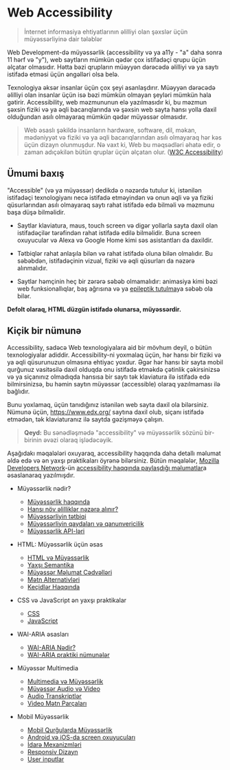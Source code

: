 # Web Accessibility

> İnternet informasiya ehtiyatlarının əlilliyi olan şəxslər
> üçün müyəssərliyinə dair tələblər

Web Development-də müyəssərlik (accessibility və ya a11y - "a" daha sonra 11 hərf və "y"), web saytların mümkün qədər çox istifadəçi qrupu üçün əlçatar olmasıdır. Hətta bəzi qrupların müəyyən dərəcədə əlilliyi və ya saytı istifadə etməsi üçün əngəlləri olsa belə.

Texnologiya əksər insanlar üçün çox şeyi asanlaşdırır. Müəyyən dərəcədə əlilliyi olan insanlar üçün isə bəzi mümkün olmayan şeyləri mümkün hala gətirir. Accessibility, web məzmununun elə yazılmasıdır ki, bu məzmun şəxsin fiziki və ya əqli bacarıqlarında və şəxsin web sayta hansı yolla daxil olduğundan asılı olmayaraq mümkün qədər müyəssər olmasıdır.

> Web əsaslı şəkildə insanların hardware, software, dil, məkan, mədəniyyət və fiziki və ya əqli bacarıqlarından asılı olmayaraq hər kəs üçün dizayn olunmuşdur. Nə vaxt ki, Web bu məqsədləri əhatə edir, o zaman adıçəkilən bütün qruplar üçün əlçatan olur. ([W3C Accessibility](https://www.w3.org/standards/webdesign/accessibility))

## Ümumi baxış

"Accessible" (və ya müyəssər) dedikdə o nəzərdə tutulur ki, istənilən istifadəçi texnologiyanı necə istifadə etməyindən və onun əqli və ya fiziki qüsurlarından asılı olmayaraq saytı rahat istifadə edə bilməli və məzmunu başa düşə bilməlidir.

- Saytlar klaviatura, maus, touch screen və digər yollarla sayta daxil olan istifadəçilər tərəfindən rahat istifadə edilə bilməlidir. Buna screen oxuyucular və Alexa və Google Home kimi səs asistantları da daxildir.

- Tətbiqlər rahat anlaşıla bilən və rahat istifadə oluna bilən olmalıdır. Bu səbəbdən, istifadəçinin vizual, fiziki və əqli qüsurları da nəzərə alınmalıdır.

- Saytlar həmçinin heç bir zərərə səbəb olmamalıdır: animasiya kimi bəzi web funksionallıqlar, baş ağrısına və ya [epileptik tutulma](https://en.wikipedia.org/wiki/Epileptic_seizure)ya səbəb ola bilər.

**Defolt olaraq, HTML düzgün istifadə olunarsa, müyəssərdir.**

## Kiçik bir nümunə

Accessibility, sadəcə Web texnologiyalara aid bir mövhum deyil, o bütün texnologiyalar adiddir. Accessibility-ni yoxmalaq üçün, hər hansı bir fiziki və ya əqli qüsurunuzun olmasına ehtiyac yoxdur. Əgər hər hansı bir sayta mobil qurğunuz vasitəsilə daxil olduqda onu istifadə etməkdə çətinlik çəkirsinizsə və ya siçanınız olmadıqda hansısa bir saytı tək klaviatura ilə istifadə edə bilmirsinizsə, bu həmin saytın müyəssər (accessible) olaraq yazılmaması ilə bağlıdır.

Bunu yoxlamaq, üçün tanıdığınız istənilən web sayta daxil ola bilərsiniz. Nümunə üçün, https://www.edx.org/ saytına daxil olub, siçanı istifadə etmədən, tək klaviaturanız ilə saytda gəzişməyə çalışın.

> **Qeyd:** Bu sənədləşmədə "accessibility" və müyəssərlik sözünü bir-birinin əvəzi olaraq işlədəcəyik.

Aşağıdakı məqalələri oxuyaraq, accessibility haqqında daha detallı məlumat əldə edə və ən yaxşı praktikaları öyrənə bilərsiniz.
Bütün məqalələr, [Mozilla Developers Network](https://developer.mozilla.org/en-US/)-ün [accessibility haqqında paylaşdığı məlumatlar](https://developer.mozilla.org/en-US/docs/Web/Accessibility)a əsaslanaraq yazılmışdır.

- Müyəssərlik nədir?

  - [Müyəssərlik haqqında](muyesserlik-nedir/muyesserlik-haqqinda.md)
  - [Hansı növ əlilliklər nəzərə alınır?](muyesserlik-nedir/elilliyin-novleri.md)
  - [Müyəssərliyin tətbiqi](muyesserlik-nedir/tetbiqi.md)
  - [Müyəssərliyin qaydaları və qanunvericilik](muyesserlik-nedir/qaydalar-ve-qanunvericilik.md)
  - [Müyəssərlik API-ləri](muyesserlik-nedir/apiler.md)

- HTML: Müyəssərlik üçün əsas

  - [HTML və Müyəssərlik](html-ve-muyesserlik/html-ve-muyesserlik.md)
  - [Yaxşı Semantika](html-ve-muyesserlik/yaxshi-semantika.md)
  - [Müyəssər Məlumat Cədvəlləri](html-ve-muyesserlik/melumat-cedvelleri.md)
  - [Mətn Alternativləri](html-ve-muyesserlik/metn-alternativleri.md)
  - [Keçidlər Haqqında](html-ve-muyesserlik/kecidler-haqqinda.md)

- CSS və JavaScript ən yaxşı praktikalar

  - [CSS](css-ve-js-praktikada/css.md)
  - [JavaScript](css-ve-js-praktikada/js.md)

- WAI-ARIA əsasları

  - [WAI-ARIA Nədir?](wai-aria-esaslari/wai-aria-nedir.md)
  - [WAI-ARIA praktiki nümunələr](wai-aria-esaslari/wai-aria-numuneler.md)

- Müyəssər Multimedia

  - [Multimedia və Müyəssərlik](muyesser-multimedia/multimedia-ve-muyesserlik.md)
  - [Müyəssər Audio və Video](muyesser-multimedia/muyesser-audio-ve-video.md)
  - [Audio Transkriptlər](muyesser-multimedia/audio-transkriptler.md)
  - [Video Mətn Parçaları](muyesser-multimedia/video-metn-parcalari.md)

- Mobil Müyəssərlik

  - [Mobil Qurğularda Müyəssərlik](mobil-muyesserlik/mobil-qurgularda-muyesserlik.md)
  - [Android və iOS-da screen oxuyucuları](mobil-muyesserlik/screen-oxuyuculari-android-ios.md)
  - [İdarə Mexanizmləri](mobil-muyesserlik/idare-mexanizmleri.md)
  - [Responsiv Dizayn](mobil-muyesserlik/responsiv-dizayn.md)
  - [User inputlar](mobil-muyesserlik/user-inputlar.md)
